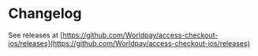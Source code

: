 # Changelog

See releases at [https://github.com/Worldpay/access-checkout-ios/releases](https://github.com/Worldpay/access-checkout-ios/releases)
